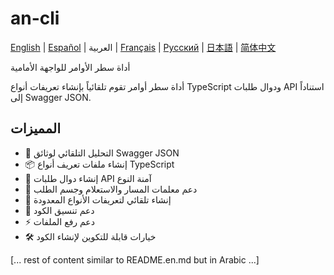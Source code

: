# an-cli

[English](./README.en.md) | [Español](./README.es.md) | العربية | [Français](./README.fr.md) | [Русский](./README.ru.md) | [日本語](./README.jp.md) | [简体中文](./README.md)

أداة سطر الأوامر للواجهة الأمامية

أداة سطر أوامر تقوم تلقائياً بإنشاء تعريفات أنواع TypeScript ودوال طلبات API استناداً إلى Swagger JSON.

## المميزات

- 🚀 التحليل التلقائي لوثائق Swagger JSON
- 📦 إنشاء ملفات تعريف أنواع TypeScript
- 🔄 إنشاء دوال طلبات API آمنة النوع
- 🎯 دعم معلمات المسار والاستعلام وجسم الطلب
- 📝 إنشاء تلقائي لتعريفات الأنواع المعدودة
- 🎨 دعم تنسيق الكود
- ⚡️ دعم رفع الملفات
- 🛠 خيارات قابلة للتكوين لإنشاء الكود

[... rest of content similar to README.en.md but in Arabic ...]
